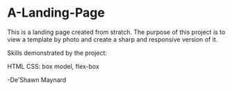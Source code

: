 # A-Landing-Page
This is a landing page created from stratch. The purpose of this project is to view a template by photo and create a sharp and responsive version of it.

Skills demonstrated by the project:

HTML
CSS: box model, flex-box


-De'Shawn Maynard